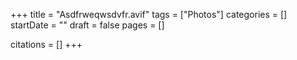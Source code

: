 +++
title = "Asdfrweqwsdvfr.avif"
tags = ["Photos"]
categories = []
startDate = ""
draft = false
pages = []

citations = []
+++
